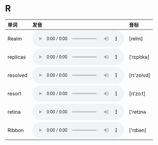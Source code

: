 
# R

| 单词  | 发音 | 音标 |
| :-- | :-- | :-- |
| Realm | <audio :src="$withBase('/audio/Realm.mp3')" controls="controls" controlslist="nodownload"></audio> | [relm] |
| replicas | <audio :src="$withBase('/audio/replicas.mp3')" controls="controls" controlslist="nodownload"></audio> | [ˈrɛplɪkə] |
| resolved | <audio :src="$withBase('/audio/resolved.mp3')" controls="controls" controlslist="nodownload"></audio> | [rɪ'zɒlvd] |
| resort | <audio :src="$withBase('/audio/resort.mp3')" controls="controls" controlslist="nodownload"></audio> | [rɪˈzɔ:t] |
| retina | <audio :src="$withBase('/audio/retina.mp3')" controls="controls" controlslist="nodownload"></audio> | ['retɪnə |
| Ribbon | <audio :src="$withBase('/audio/Ribbon.mp3')" controls="controls" controlslist="nodownload"></audio> | ['rɪbən] |
